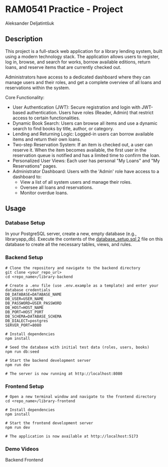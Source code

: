# RAM0541 Practice - Project
Aleksander Deljatintšuk

## Description
This project is a full-stack web application for a library lending system, built using a modern technology stack. The application allows users to register, log in, browse, and search for works, borrow available editions, return loans, and reserve items that are currently checked out.

Administrators have access to a dedicated dashboard where they can manage users and their roles, and get a complete overview of all loans and reservations within the system.

Core Functionality:

* User Authentication (JWT): Secure registration and login with JWT-based authentication. Users have roles (Reader, Admin) that restrict access to certain functionalities.
* Dynamic Book Search: Users can browse all items and use a dynamic search to find books by title, author, or category.
* Lending and Returning Logic: Logged-in users can borrow available items and return their own loans.
* Two-step Reservation System: If an item is checked out, a user can reserve it. When the item becomes available, the first user in the reservation queue is notified and has a limited time to confirm the loan.
* Personalized User Views: Each user has personal "My Loans" and "My Reservations" pages.
* Administrator Dashboard: Users with the 'Admin' role have access to a dashboard to:
    * View a list of all system users and manage their roles.
    * Oversee all loans and reservations.
    * Monitor overdue loans.

## Usage

### Database Setup
In your PostgreSQL server, create a new, empty database (e.g., libraryapp_db).
Execute the contents of the [database_setup.sql 2](https://github.com/deljatintsuk/RAM0541-Veebiprogrammeerimine/blob/main/Projekt/raamatukogulaenatussysteem_Final.sql) file on this database to create all the necessary tables, views, and rules.


### Backend Setup

```
# Clone the repository and navigate to the backend directory
git clone <your_repo_url>
cd <repo_name>/library-backend

# Create a .env file (use .env.example as a template) and enter your database credentials
DB_DATABASE=DATABASE_NAME
DB_USER=USER_NAME
DB_PASSWORD=USER_PASSWORD
DB_HOST=HOST_NAME
DB_PORT=HOST_PORT
DB_SCHEMA=DATABASE_SCHEMA
DB_DIALECT=postgres
SERVER_PORT=8080

# Install dependencies
npm install

# Seed the database with initial test data (roles, users, books)
npm run db:seed

# Start the backend development server
npm run dev

# The server is now running at http://localhost:8080
```

### Frontend Setup

```
# Open a new terminal window and navigate to the frontend directory
cd <repo_name>/library-frontend

# Install dependencies
npm install

# Start the frontend development server
npm run dev

# The application is now available at http://localhost:5173
```
### Demo Videos

Backend 
Frontend



